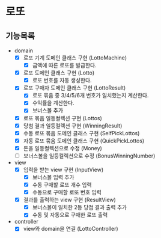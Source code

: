 # 로또
## 기능목록
- domain
  - [x] 로또 기계 도메인 클래스 구현 (LottoMachine)
    - [x] 금액에 따른 로또를 발급한다.
  - [x] 로또 도메인 클래스 구현 (Lotto)
    - [x] 로또 번호를 자동 생성한다.
  - [x] 로또 구매자 도메인 클래스 구현 (LottoResult)
    - [x] 로또 묶음 중 3/4/5/6개 번호가 일치했는지 계산한다.
    - [x] 수익률을 계산한다.
    - [x] 보너스볼 추가
  - [x] 로또 묶음 일등컬렉션 구현 (Lottos)
  - [x] 당첨 결과 일등컬렉션 구현 (WinningResult)
  - [x] 수동 로또 묶음 도메인 클래스 구현 (SelfPickLottos)
  - [x] 자동 로또 묶음 도메인 클래스 구현 (QuickPickLottos)
  - [x] 돈을 일등컬렉션으로 수정 (Money)
  - [ ] 보너스볼을 일등컬렉션으로 수정 (BonusWinningNumber)
- view
  - [x] 입력을 받는 view 구현 (InputView)
    - [x] 보너스볼 입력 추가
    - [x] 수동 구매할 로또 개수 입력
    - [x] 수동으로 구매할 로또 번호 입력
  - [x] 결과를 출력하는 view 구현 (ResultView)
    - [x] 보너스볼이 일치한 2등 당첨 결과 출력 추가
    - [x] 수동 및 자동으로 구매한 로또 출력
- controller
  - [x] view와 domain을 연결 (LottoController)
